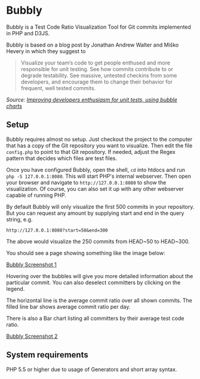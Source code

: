 # Bubbly

Bubbly is a Test Code Ratio Visualization Tool for Git commits implemented in 
PHP and D3JS. 

Bubbly is based on a blog post by Jonathan Andrew Walter and Miško Hevery in 
which they suggest to

> Visualize your team’s code to get people enthused and more responsible for 
> unit testing. See how commits contribute to or degrade testability. See 
> massive, untested checkins from some developers, and encourage them to change 
> their behavior for frequent, well tested commits.

*Source: [Improving developers enthusiasm for unit tests, using bubble charts][jaw]*

## Setup

Bubbly requires almost no setup. Just checkout the project to the computer that 
has a copy of the Git repository you want to visualize. Then edit the file 
`config.php` to point to that Git repository. If needed, adjust the Regex 
pattern that decides which files are test files. 

Once you have configured Bubbly, open the shell, `cd` into htdocs and run 
`php -S 127.0.0.1:8080`. This will start PHP's internal webserver. Then open your 
browser and navigate to `http://127.0.0.1:8080` to show the visualization. Of 
course, you can also set it up with any other webserver capable of running PHP.
 
By default Bubbly will only visualize the first 500 commits in your repository. 
But you can request any amount by supplying start and end in the query string, e.g. 

    http://127.0.0.1:8080?start=50&end=300
   
The above would visualize the 250 commits from HEAD~50 to HEAD~300.

You should see a page showing something like the image below:

[Bubbly Screenshot 1](http://i.imgur.com/MsmsMnT.png)

Hovering over the bubbles will give you more detailed information about the 
particular commit. You can also deselect committers by clicking on the legend. 

The horizontal line is the average commit ratio over all shown commits. The 
filled line bar shows average commit ratio per day.

There is also a Bar chart listing all committers by their average test code ratio.

[Bubbly Screenshot 2](http://i.imgur.com/v8ma9ja.png)

## System requirements

PHP 5.5 or higher due to usage of Generators and short array syntax.

   [jaw]: http://jawspeak.com/2011/07/16/improving-developers-enthusiasm-for-unit-tests-using-bubble-charts/
